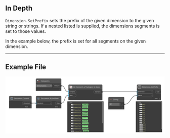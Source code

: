 ## In Depth
`Dimension.SetPrefix` sets the prefix of the given dimension to the given string or strings. If a nested listed is supplied, the dimensions segments is set to those values.

In the example below, the prefix is set for all segments on the given dimension.
___
## Example File

![Dimension.SetPrefix](./Revit.Elements.Dimension.SetPrefix_img.jpg)